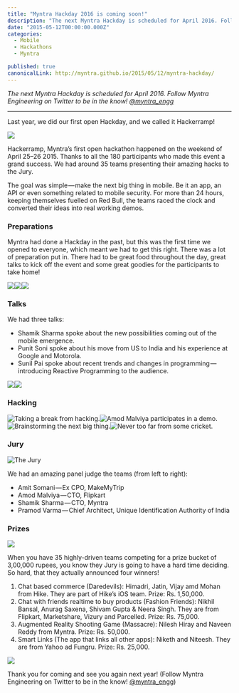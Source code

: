 ```yaml
---
title: "Myntra Hackday 2016 is coming soon!"
description: "The next Myntra Hackday is scheduled for April 2016. Follow Myntra Engineering on Twitter to be in the know! @myntra_engg Hackerramp, Myntra’s first open hackathon happened on the weekend of April…"
date: "2015-05-12T00:00:00.000Z"
categories: 
  - Mobile
  - Hackathons
  - Myntra

published: true
canonicalLink: http://myntra.github.io/2015/05/12/myntra-hackday/
---
```


_The next Myntra Hackday is scheduled for April 2016. Follow Myntra Engineering on Twitter to be in the know!_ [_@myntra\_engg_](https://twitter.com/myntra_engg)

---

Last year, we did our first open Hackday, and we called it Hackerramp!

![](/img/0*QvoGVMsivnhfeEjt.png)

Hackerramp, Myntra’s first open hackathon happened on the weekend of April 25–26 2015. Thanks to all the 180 participants who made this event a grand success. We had around 35 teams presenting their amazing hacks to the Jury.

The goal was simple — make the next big thing in mobile. Be it an app, an API or even something related to mobile security. For more than 24 hours, keeping themselves fuelled on Red Bull, the teams raced the clock and converted their ideas into real working demos.

### Preparations

Myntra had done a Hackday in the past, but this was the first time we opened to everyone, which meant we had to get this right. There was a lot of preparation put in. There had to be great food throughout the day, great talks to kick off the event and some great goodies for the participants to take home!

![](/img/0*HSaL3qE24K1NO-xF.jpg)![](/img/0*NX1I02_14JCEoTI8.jpg)![](/img/0*CwL3HDqYh3ZtaL6e.jpg)

### Talks

We had three talks:

-   Shamik Sharma spoke about the new possibilities coming out of the mobile emergence.
-   Punit Soni spoke about his move from US to India and his experience at Google and Motorola.
-   Sunil Pai spoke about recent trends and changes in programming — introducing Reactive Programming to the audience.

![](/img/0*ciMJGoytxRnYjkMy.jpg)![](/img/0*Zkoh_DNf5PelSiZY.jpg)

### Hacking

![Taking a break from hacking.](/img/0*saOgx5pkHkwwxlTb.jpg)![Amod Malviya participates in a demo.](/img/0*3SQiP1rDbx3gJ2P4.jpg)![Brainstorming the next big thing.](/img/0*AY4FZvnsRTQHPNBO.jpg)![Never too far from some cricket.](/img/0*KLPQlmkHgkb9YLd6.jpg)

### Jury

![The Jury](/img/0*i_vTBJa7vLH9c1K1.jpg)

We had an amazing panel judge the teams (from left to right):

-   Amit Somani — Ex CPO, MakeMyTrip
-   Amod Malviya — CTO, Flipkart
-   Shamik Sharma — CTO, Myntra
-   Pramod Varma — Chief Architect, Unique Identification Authority of India

### Prizes

![](/img/0*YoMdSfu3gjHD6ahN.jpg)

When you have 35 highly-driven teams competing for a prize bucket of 3,00,000 rupees, you know they Jury is going to have a hard time deciding. So hard, that they actually announced four winners!

1.  Chat based commerce (Daredevils): Himadri, Jatin, Vijay amd Mohan from Hike. They are part of Hike’s iOS team. Prize: Rs. 1,50,000.
2.  Chat with friends realtime to buy products (Fashion Friends): Nikhil Bansal, Anurag Saxena, Shivam Gupta & Neera Singh. They are from Flipkart, Marketshare, Vizury and Parcelled. Prize: Rs. 75,000.
3.  Augmented Reality Shooting Game (Massacre): Nilesh Hiray and Naveen Reddy from Myntra. Prize: Rs. 50,000.
4.  Smart Links (The app that links all other apps): Niketh and Niteesh. They are from Yahoo ad Fungru. Prize: Rs. 25,000.

![](/img/0*Ugg0FqYIBm5S8j_i.jpg)

Thank you for coming and see you again next year! (Follow Myntra Engineering on Twitter to be in the know! [@myntra\_engg](https://twitter.com/myntra_engg))

